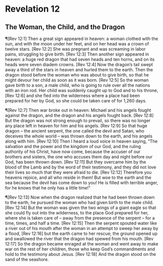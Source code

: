 # Revelation 12

## The Woman, the Child, and the Dragon
¶[Rev 12:1] Then a great sign appeared in heaven: a woman clothed with the sun, and with the moon under her feet, and on her head was a crown of twelve stars.
[Rev 12:2] She was pregnant and was screaming in labor pains, struggling to give birth.
[Rev 12:3] Then another sign appeared in heaven: a huge red dragon that had seven heads and ten horns, and on its heads were seven diadem crowns.
[Rev 12:4] Now the dragon’s tail swept away a third of the stars in heaven and hurled them to the earth. Then the dragon stood before the woman who was about to give birth, so that he might devour her child as soon as it was born.
[Rev 12:5] So the woman gave birth to a son, a male child, who is going to rule over all the nations with an iron rod. Her child was suddenly caught up to God and to his throne,
[Rev 12:6] and she fled into the wilderness where a place had been prepared for her by God, so she could be taken care of for 1,260 days.

¶[Rev 12:7] Then war broke out in heaven: Michael and his angels fought against the dragon, and the dragon and his angels fought back.
[Rev 12:8] But the dragon was not strong enough to prevail, so there was no longer any place left in heaven for him and his angels.
[Rev 12:9] So that huge dragon – the ancient serpent, the one called the devil and Satan, who deceives the whole world – was thrown down to the earth, and his angels along with him.
[Rev 12:10] Then I heard a loud voice in heaven saying, “The salvation and the power and the kingdom of our God, and the ruling authority of his Christ, have now come, because the accuser of our brothers and sisters, the one who accuses them day and night before our God, has been thrown down.
[Rev 12:11] But they overcame him by the blood of the Lamb and by the word of their testimony, and they did not love their lives so much that they were afraid to die.
[Rev 12:12] Therefore you heavens rejoice, and all who reside in them! But woe to the earth and the sea because the devil has come down to you! He is filled with terrible anger, for he knows that he only has a little time!”

¶[Rev 12:13] Now when the dragon realized that he had been thrown down to the earth, he pursued the woman who had given birth to the male child.
[Rev 12:14] But the woman was given the two wings of a giant eagle so that she could fly out into the wilderness, to the place God prepared for her, where she is taken care of – away from the presence of the serpent – for a time, times, and half a time.
[Rev 12:15] Then the serpent spouted water like a river out of his mouth after the woman in an attempt to sweep her away by a flood,
[Rev 12:16] but the earth came to her rescue; the ground opened up and swallowed the river that the dragon had spewed from his mouth.
[Rev 12:17] So the dragon became enraged at the woman and went away to make war on the rest of her children, those who keep God’s commandments and hold to the testimony about Jesus.
[Rev 12:18] And the dragon stood on the sand of the seashore.
